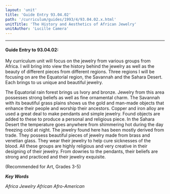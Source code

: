 ```yaml
---
layout: 'unit'
title: 'Guide Entry 93.04.02'
path: '/curriculum/guides/1993/4/93.04.02.x.html'
unitTitle: 'The History and Aesthetics of African Jewelry'
unitAuthor: 'Lucille Camera'
---
```


<body>
<hr/>
 <h4>
  Guide Entry to 93.04.02:
 </h4>
 My curriculum unit will focus on the jewelry from various groups from Africa.  I will bring into view the history behind the jewelry as well as the beauty of different pieces from different regions.  Three regions I will be focusing on are the Equatorial region, the Savannah and the Sahara Desert.  Each brings to us unique and beautiful jewelry.
 <p>
  The Equatorial rain forest brings us Ivory and bronze.  Jewelry from this area possesses strong beliefs as well as fine ornamental charm. The Savannah with its beautiful grass plains shows us the gold and man-made objects that enhance their people and worship their ancestors.  Copper and iron alloy are used a great deal to make pendants and simple jewelry.  Found objects are added to these to produce a personal and religious piece.  In the Sahara Desert the temperature goes anywhere from shimmering hot during the day freezing cold at night.  The jewelry found here has been mostly derived from trade.  They possess beautiful pieces of jewelry made from brass and venetian glass.  They wear their jewelry to help cure sicknesses of the blood.  All these groups are highly religious and very creative in their designing of their jewelry.  From dowries to the pendants, their beliefs are strong and practiced and their jewelry exquisite.
 </p>
 <p>
  (Recommended for Art, Grades 3-5)
 </p>
<p>
  <b>
   <i>
    Key Words
   </i>
  </b>
  <br/>
 </p>
 <p>
  <i>
   Africa Jewelry African Afro-American
  </i>
 </p>

</body>

